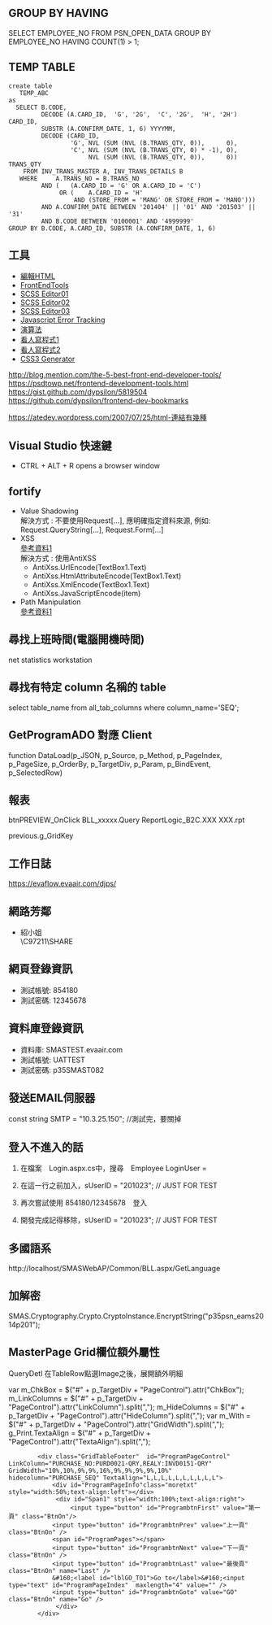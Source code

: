 ## GROUP BY HAVING
SELECT EMPLOYEE_NO FROM PSN_OPEN_DATA GROUP BY EMPLOYEE_NO HAVING COUNT(1) > 1;

## TEMP TABLE

```
create table
   TEMP_ABC
as
  SELECT B.CODE,
         DECODE (A.CARD_ID,  'G', '2G',  'C', '2G',  'H', '2H') CARD_ID,
         SUBSTR (A.CONFIRM_DATE, 1, 6) YYYYMM,
         DECODE (CARD_ID,
                 'G', NVL (SUM (NVL (B.TRANS_QTY, 0)),      0),
                 'C', NVL (SUM (NVL (B.TRANS_QTY, 0) * -1), 0),
                      NVL (SUM (NVL (B.TRANS_QTY, 0)),      0)) TRANS_QTY
    FROM INV_TRANS_MASTER A, INV_TRANS_DETAILS B
   WHERE     A.TRANS_NO = B.TRANS_NO
         AND (   (A.CARD_ID = 'G' OR A.CARD_ID = 'C')
              OR (    A.CARD_ID = 'H'
                  AND (STORE_FROM = 'MANG' OR STORE_FROM = 'MANO')))
         AND A.CONFIRM_DATE BETWEEN '201404' || '01' AND '201503' || '31'
         AND B.CODE BETWEEN '0100001' AND '4999999'
GROUP BY B.CODE, A.CARD_ID, SUBSTR (A.CONFIRM_DATE, 1, 6)
```

## 工具
  - [編輯HTML](http://liveweave.com/)
  - [FrontEndTools](http://fredsarmento.me/frontend-tools/)  
  - [SCSS Editor01](http://sassmeister.com/)
  - [SCSS Editor02](http://usetakana.com/)
  - [SCSS Editor03](http://www.mindscapehq.com/products/web-workbench)
  - [Javascript Error Tracking](https://raygun.io/docs/languages/javascript)
  - [演算法](https://www.cs.usfca.edu/~galles/visualization/Algorithms.html)  
  - [看人寫程式1](http://www.watchpeoplecode.com/)
  - [看人寫程式2](http://thecodeplayer.com/)
  - [CSS3 Generator](http://css3generator.com/)

http://blog.mention.com/the-5-best-front-end-developer-tools/
https://psdtowp.net/frontend-development-tools.html
https://gist.github.com/dypsilon/5819504
https://github.com/dypsilon/frontend-dev-bookmarks

https://atedev.wordpress.com/2007/07/25/html-連結有幾種

## Visual Studio 快速鍵
  - CTRL + ALT + R opens a browser window

## fortify
  - Value Shadowing  
    解決方式 : 不要使用Request[...], 應明確指定資料來源, 例如: Request.QueryString[...], Request.Form[...]
  - XSS  
    [參考資料1](http://www.c-sharpcorner.com/UploadFile/abhikumarvatsa/avoiding-cross-site-scripting-xss-attacks-with-antixss-in/)  
    解決方式 : 使用AntiXSS  
	* AntiXss.UrlEncode(TextBox1.Text)  
	* AntiXss.HtmlAttributeEncode(TextBox1.Text)
	* AntiXss.XmlEncode(TextBox1.Text)
	* AntiXss.JavaScriptEncode(item)
  - Path Manipulation  
    [參考資料1](http://www.dotblogs.com.tw/rainmaker/archive/2014/03/26/144533.aspx)

## 尋找上班時間(電腦開機時間)
net statistics workstation

## 尋找有特定 column 名稱的 table
select table_name from all_tab_columns  where column_name='SEQ';

## GetProgramADO 對應 Client 

function DataLoad(p_JSON, p_Source, p_Method, p_PageIndex, p_PageSize, p_OrderBy, p_TargetDiv, p_Param, p_BindEvent, p_SelectedRow)

## 報表 ##
btnPREVIEW_OnClick
BLL_xxxxx.Query
ReportLogic_B2C.XXX
XXX.rpt

previous.g_GridKey

## 工作日誌 ##
https://evaflow.evaair.com/djps/

## 網路芳鄰 ##

- 紹小姐  
  \\C97211\SHARE

## 網頁登錄資訊 ##

- 測試帳號: 854180
- 測試密碼: 12345678

## 資料庫登錄資訊 ##

- 資料庫: SMASTEST.evaair.com
- 測試帳號: UATTEST
- 測試密碼: p35SMAST082

## 發送EMAIL伺服器 ##

const string SMTP = "10.3.25.150";  //測試完，要關掉

## 登入不進入的話 ##

1. 在檔案　Login.aspx.cs中，搜尋　Employee LoginUser =
 
2. 在這一行之前加入，sUserID = "201023"; // JUST FOR TEST

3. 再次嘗試使用 854180/12345678　登入

4. 開發完成記得移除，sUserID = "201023"; // JUST FOR TEST

## 多國語系 ##

http://localhost/SMASWebAP/Common/BLL.aspx/GetLanguage

## 加解密
SMAS.Cryptography.Crypto.CryptoInstance.EncryptString("p35psn_eams2014p201");


## MasterPage Grid欄位額外屬性 ##

QueryDetl 在TableRow點選Image之後，展開額外明細

var m_ChkBox = $("#" + p_TargetDiv + "PageControl").attr("ChkBox");
m_LinkColumns = $("#" + p_TargetDiv + "PageControl").attr("LinkColumn").split(",");
m_HideColumns = $("#" + p_TargetDiv + "PageControl").attr("HideColumn").split(",");
var m_With = $("#" + p_TargetDiv + "PageControl").attr("GridWidth").split(",");
g_Print.TextaAlign = $("#" + p_TargetDiv + "PageControl").attr("TextaAlign").split(",");

            <div class="GridTableFooter"  id="ProgramPageControl" LinkColumn="PURCHASE_NO:PURD0021-QRY,REALY:INVD0151-QRY" GridWidth="10%,10%,9%,9%,16%,9%,9%,9%,9%,10%" hidecolumn="PURCHASE_SEQ" TextaAlign="L,L,L,L,L,L,L,L,L,L">
                <div id="ProgramPageInfo"class="moretxt"  style="width:50%;text-align:left"></div>
                 <div id="Span1" style="width:100%;text-align:right">
                     <input type="button" id="ProgrambtnFirst" value="第一頁" class="BtnOn"/>
                <input type="button" id="ProgrambtnPrev" value="上一頁" class="BtnOn" />
                <span id="ProgramPages"></span>
                <input type="button" id="ProgrambtnNext" value="下一頁" class="BtnOn" />
                <input type="button" id="ProgrambtnLast" value="最後頁" class="BtnOn" name="Last" />
                &#160;<label id="lblGO_TO1">Go to</label>&#160;<input type="text" id="ProgramPageIndex"  maxlength="4" value="" />
                <input type="button" id="ProgrambtnGoto" value="GO" class="BtnOn" name="Go" />
                 </div>
            </div>
